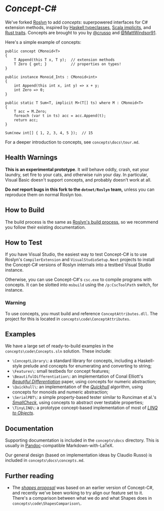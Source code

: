 # _Concept-C#_

We've forked [Roslyn][] to add _concepts_: superpowered interfaces for
C# extension methods, inspired by [Haskell typeclasses][], [Scala implicits][],
and [Rust traits][].  Concepts are brought to you by [@crusso][] and
[@MattWindsor91][].

Here's a simple example of concepts:

    public concept CMonoid<T>
    {
        T Append(this T x, T y);  // extension methods
        T Zero { get; }           // properties on types!
    }

    public instance Monoid_Ints : CMonoid<int>
    {
        int Append(this int x, int y) => x + y;
        int Zero => 0;
    }

    public static T Sum<T, implicit M>(T[] ts) where M : CMonoid<T>
    {
        T acc = M.Zero;
        foreach (var t in ts) acc = acc.Append(t);
        return acc;
    }

    Sum(new int[] { 1, 2, 3, 4, 5 });  // 15

For a deeper introduction to concepts, see `concepts\docs\tour.md`.

[Roslyn]:                 https://github.com/dotnet/roslyn
[Haskell typeclasses]:    https://www.haskell.org/tutorial/classes.html
[Scala implicits]:        http://docs.scala-lang.org/tour/implicit-parameters.html
[Rust traits]:            https://doc.rust-lang.org/book/second-edition/ch10-02-traits.html
[@crusso]:                https://github.com/crusso
[@MattWindsor91]:         https://github.com/MattWindsor91

## Health Warnings

**This is an experimental prototype**.  It _will_ behave oddly, crash, eat your
laundry, set fire to your cats, and otherwise ruin your day.  In particular,
Visual Basic doesn't support concepts, and probably doesn't work at all.

**Do _not_ report bugs in this fork to the `dotnet/Roslyn` team,** unless you
can reproduce them on normal Roslyn too.

## How to Build

The build process is the same as [Roslyn's build process][], so we recommend
you follow their existing documentation.

[Roslyn's build process]: https://github.com/dotnet/roslyn/wiki/Building%20Testing%20and%20Debugging

## How to Test

If you have Visual Studio, the easiest way to test Concept-C# is to use
Roslyn's `CompilerExtension` and `VisualStudioSetup.Next` projects to install
the Concept-C# versions of Roslyn internals into a testbed Visual Studio
instance.

Otherwise, you can use Concept-C#'s `csc.exe` to compile programs with concepts.
It can be slotted into `msbuild` using the `/p:CscToolPath` switch, for
instance.

### Warning

To use concepts, you must build and reference `ConceptAttributes.dll`. The
project for this is located in `concepts\code\ConceptAttributes`.

## Examples

We have a large set of ready-to-build examples in the
`concepts\code\Concepts.sln` solution.  These include:

* `\ConceptLibrary\`: a standard library for concepts, including a Haskell-style
  prelude and concepts for enumerating and converting to string;
* `\Features\`: small testbeds for concept features;
* `\BeautifulDifferentiation\`: an implementation of Conal Elliott's
  _[Beautiful Differentiation][]_ paper, using concepts for numeric abstraction;
* `\Quickhull\`: an implementation of the _[Quickhull][]_ algorithm, using
  concepts for monoids and numeric abstraction;
* `\SerialPBT\`: a simple property-based tester similar to Runciman et al.'s
  _[SmallCheck][]_, using concepts to abstract over testable properties;
* `\TinyLINQ\`: a prototype concept-based implementation of most of
  _[LINQ to Objects][]_.

[Beautiful Differentiation]: http://conal.net/papers/beautiful-differentiation/beautiful-differentiation.pdf
[LINQ to Objects]:          https://docs.microsoft.com/en-us/dotnet/csharp/programming-guide/concepts/linq/linq-to-objects
[Quickhull]:                https://en.wikipedia.org/wiki/Quickhull
[SmallCheck]:               https://www.cs.york.ac.uk/fp/smallcheck/smallcheck.pdf

## Documentation

Supporting documentation is included in the `concepts\docs` directory.
This is usually in [Pandoc][]-compatible Markdown-with-LaTeX.

Our general design (based on implementation ideas by Claudio Russo)
is included in `concepts\docs\concepts.md`.

[Pandoc]: https://pandoc.org

## Further reading

* The _[shapes proposal][]_ was based on an earlier version of Concept-C#, and
  recently we've been working to try align our feature set to it.
  There's a comparison between what we do and what Shapes does in
  `concepts\code\ShapesComparison\`.

[shapes proposal]: https://github.com/dotnet/csharplang/issues/164